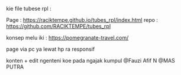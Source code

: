 kie file tubese rpl :

Page : https://raciktempe.github.io/tubes_rpl/index.html
repo : https://github.com/RACIKTEMPE/tubes_rpl

konsep melu iki : https://pomegranate-travel.com/

page via pc ya lewat hp ra responsif

konten + edit ngenteni koe pada ngajak kumpul @Fauzi Afif N @MAS PUTRA
